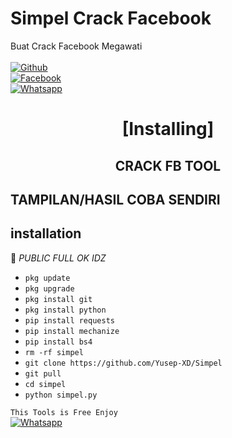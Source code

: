 # Simpel Crack Facebook
Buat Crack Facebook Megawati
<b></b> </br> <br>[![Github](https://img.shields.io/badge/Github-YusepXD?style=flat-square&logo=github)](https://github.com/YusepXD)<br> [![Facebook](https://img.shields.io/badge/Facebook-YusepGanz-blue?style=flat-square&logo=facebook)](https://www.facebook.com/unavailable.this.link)<br> [![Whatsapp](https://img.shields.io/badge/Whatsapp-YusepXD-deepgreen?style=flat-square&logo=whatsapp)](https://wa.me/+6281383127594)



<h1 align="center"> [Installing]</h1>

<h2 align="center">  CRACK FB TOOL </h2>

## TAMPILAN/HASIL COBA SENDIRI



## <b>installation</b>

🔰 _PUBLIC FULL OK IDZ_


- `pkg update`
- `pkg upgrade`
- `pkg install git`
- `pkg install python`
- `pip install requests`
- `pip install mechanize`
- `pip install bs4`
- `rm -rf simpel`
- `git clone https://github.com/Yusep-XD/Simpel`
- `git pull`
- `cd simpel`
- `python simpel.py`
     

 ```This Tools is Free Enjoy ```</br>
 [![Whatsapp](https://img.shields.io/badge/Whatsapp-YusepXD-deepgreen?style=flat-square&logo=whatsapp)](https://wa.me/+6281383127594)

